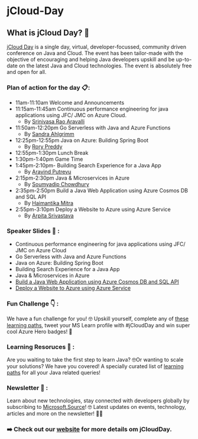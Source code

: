 # jCloud-Day
## What is jCloud Day? :mega:
[jCloud Day](http://konf.me/jcloud) is a single day, virtual, developer-focussed, community driven conference on Java and Cloud. The event has been tailor-made with the objective of encouraging and helping Java developers upskill and be up-to-date on the latest Java and Cloud technologies. The event is absolutely free and open for all.

### Plan of action for the day :clipboard::
  - 11am-11:10am Welcome and Announcements
  - 11:15am-11:45am Continuous performance engineering for java applications using JFC/ JMC on Azure Cloud.
    - By [Srinivasa Rao Aravalli](https://www.linkedin.com/in/aravilli/)
  - 11:50am-12:20pm Go Serverless with Java and Azure Functions
    - By [Sandra Ahlgrimm](https://twitter.com/sKriemhild)
  - 12:25pm-12:55pm Java on Azure: Building Spring Boot
    - By [Rory Preddy](https://twitter.com/rorypreddy)
  - 12:55pm-1:30pm Lunch Break
  - 1:30pm-1:40pm Game Time
  - 1:45pm-2:10pm- Building Search Experience for a Java App
    - By [Aravind Putrevu](https://twitter.com/aravindputrevu)
  - 2:15pm-2:30pm Java & Microservices in Azure
    - By [Soumyadip Chowdhury](https://twitter.com/s_oumyadip?s=09)
  - 2:35pm-2:50pm Build a Java Web Application using Azure Cosmos DB and SQL API
    - By [Haimantika Mitra](https://twitter.com/HaimantikaM)
  - 2:55pm-3:10pm Deploy a Website to Azure using Azure Service
    - By [Arpita Srivastava](https://twitter.com/arpita_zoe)

### Speaker Slides :pencil: :
- Continuous performance engineering for java applications using JFC/ JMC on Azure Cloud
- Go Serverless with Java and Azure Functions
- Java on Azure: Building Spring Boot
- Building Search Experience for a Java App
- Java & Microservices in Azure
- [Build a Java Web Application using Azure Cosmos DB and SQL API](https://drive.google.com/file/d/1troa2LPMP3apX_kW7pnAKqdiMHgId3Gr/view?usp=sharing)
- [Deploy a Website to Azure using Azure Service](http://bit.ly/jcloudslidedeck)

### Fun Challenge :point_down: :
We have a fun challenge for you! 🤓
Upskill yourself, complete any of [these learning paths](https://konf.me/jcloud-challenge), tweet your MS Learn profile with #jCloudDay and win super cool Azure Hero badges! 🤩

### Learning Resoruces :closed_book: :
Are you waiting to take the first step to learn Java? 🤓Or wanting to scale your solutions? We have you covered! A specially curated list of [learning paths](https://konf.me/jcloud-content-java) for all your Java related queries!

### Newsletter :newspaper: :
Learn about new technologies, stay connected with developers globally by subscribing to [Microsoft.Source](https://konf.me/newsletter)! 🤓 Latest updates on events, technology, articles and more on the newsletter! 👩‍💻

### :arrow_right: Check out our [website](https://jcloud.konfhub.com/?utm_source=KonfHub&utm_medium=Link&utm_campaign=JCloud%20Day) for more details om jCloudDay.

